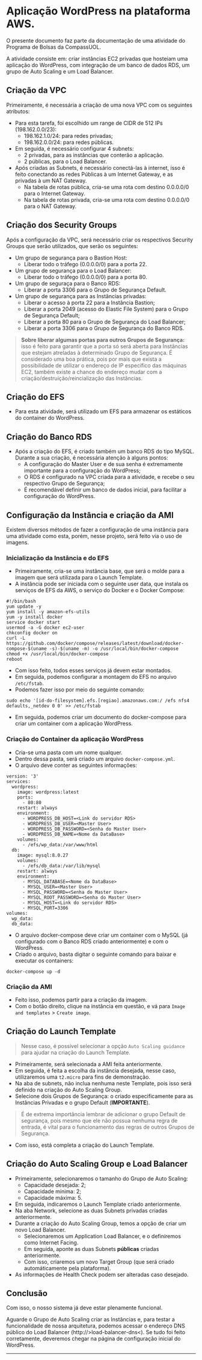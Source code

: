 # Aplicação WordPress na plataforma AWS.

<p> O presente documento faz parte da documentação de uma atividade do Programa de Bolsas da CompassUOL.
<p> A atividade consiste em: criar instâncias EC2 privadas que hosteiam uma aplicação do WordPress, com integração de um banco de dados RDS, um grupo de Auto Scaling e um Load Balancer.

## Criação da VPC

Primeiramente, é necessária a criação de uma nova VPC com os seguintes atributos:
- Para esta tarefa, foi escolhido um range de CIDR de 512 IPs (198.162.0.0/23):
  - 198.162.1.0/24: para redes privadas;
  - 198.162.0.0/24: para redes públicas.
- Em seguida, é necessário configurar 4 subnets:
  - 2 privadas, para as instâncias que conterão a aplicação.
  - 2 públicas, para o Load Balancer.
- Após criadas as Subnets, é necessário conectá-las à internet, isso é feito conectando as redes Públicas à um Internet Gateway, e as privadas à um NAT Gateway.
  - Na tabela de rotas pública, cria-se uma rota com destino 0.0.0.0/0 para o Internet Gateway.
  - Na tabela de rotas privada, cria-se uma rota com destino 0.0.0.0/0 para o NAT Gateway.

## Criação dos Security Groups

Após a configuração da VPC, será necessário criar os respectivos Security Groups que serão utilizados, que serão os seguintes:
- Um grupo de segurança para o Bastion Host:
  - Liberar todo o tráfego (0.0.0.0/0) para a porta 22.
- Um grupo de segurança para o Load Balancer:
  - Liberar todo o tráfego (0.0.0.0/0) para a porta 80.
- Um grupo de seguraça para o Banco RDS:
  - Liberar a porta 3306 para o Grupo de Segurança Default.
- Um grupo de segurança para as Instâncias privadas:
  - Liberar o acesso à porta 22 para a Instância Bastion;
  - Liberar a porta 2049 (acesso do Elastic File System) para o Grupo de Segurança Default;
  - Liberar a porta 80 para o Grupo de Segurança do Load Balancer;
  - Liberar a porta 3306 para o Grupo de Segurança do Banco RDS.
> **Sobre liberar algumas portas para outros Grupos de Segurança:** isso é feito para garantir que a porta só será aberta para Instâncias que estejam atreladas à determinado Grupo de Segurança. É considerado uma boa prática, pois por mais que exista a possibilidade de utilizar o endereço de IP específico das máquinas EC2, também existe a chance do endereço mudar com a criação/destruição/reincialização das Instâncias.

## Criação do EFS
  
- Para esta atividade, será utilizado um EFS para armazenar os estáticos do container do WordPress.
  
## Criação do Banco RDS
  
- Após a criação do EFS, é criado também um banco RDS do tipo MySQL. Durante a sua criação, é necessária atenção à alguns pontos:
  - A configuração do Master User e de sua senha é extremamente importante para a configuração do WordPress;
  - O RDS é configurado na VPC criada para a atividade, e recebe o seu respectivo Grupo de Segurança;
  - É recomendável definir um banco de dados inicial, para facilitar a configuração do WordPress.
  
## Configuração da Instância e criação da AMI
  
Existem diversos métodos de fazer a configuração de uma instância para uma atividade como esta, porém, nesse projeto, será feito via o uso de imagens.
  
### Inicialização da Instância e do EFS
  
- Primeiramente, cria-se uma instância base, que será o molde para a imagem que será utilizada para o Launch Template.
- A instância pode ser iniciada com o seguinte user data, que instala os serviços de EFS da AWS, o serviço do Docker e o Docker Compose:

```
#!/bin/bash
yum update -y
yum install -y amazon-efs-utils
yum -y install docker
service docker start
usermod -a -G docker ec2-user
chkconfig docker on
curl -L https://github.com/docker/compose/releases/latest/download/docker-compose-$(uname -s)-$(uname -m) -o /usr/local/bin/docker-compose
chmod +x /usr/local/bin/docker-compose
reboot
```

- Com isso feito, todos esses serviços já devem estar montados.
- Em seguida, podemos configurar a montagem do EFS no arquivo ```/etc/fstab```.
- Podemos fazer isso por meio do seguinte comando:
```
sudo echo '[id-do-filesystem].efs.[regiao].amazonaws.com:/ /efs nfs4 defaults,_netdev 0 0' >> /etc/fstab
```
- Em seguida, podemos criar um documento do docker-compose para criar um container com a aplicação WordPress.

### Criação do Container da aplicação WordPress  

- Cria-se uma pasta com um nome qualquer.
- Dentro dessa pasta, será criado um arquivo ```docker-compose.yml```.
- O arquivo deve conter as seguintes informações:
```
version: '3'
services:
  wordpress:
    image: wordpress:latest
    ports:
      - 80:80
    restart: always
    environment:
      - WORDPRESS_DB_HOST=<Link do servidor RDS>
      - WORDPRESS_DB_USER=<Master User>
      - WORDPRESS_DB_PASSWORD=<Senha do Master User>
      - WORDPRESS_DB_NAME=<Nome da DataBase>
    volumes:
      - /efs/wp_data:/var/www/html
  db:
    image: mysql:8.0.27
    volumes:
      - /efs/db_data:/var/lib/mysql
    restart: always
    environment:
      - MYSQL_DATABASE=<Nome da DataBase>
      - MYSQL_USER=<Master User>
      - MYSQL_PASSWORD=<Senha do Master User>
      - MYSQL_ROOT_PASSWORD=<Senha do Master User>
      - MYSQL_HOST=<Link do servidor RDS>
      - MYSQL_PORT=3306
volumes:
  wp_data:
  db_data:
```
- O arquivo docker-compose deve criar um container com o MySQL (já configurado com o Banco RDS criado anteriormente) e com o WordPress.
- Criado o arquivo, basta digitar o seguinte comando para baixar e executar os containers:
```
docker-compose up -d  
```

###  Criação da AMI

- Feito isso, podemos partir para a criação da imagem.
- Com o botão direito, clique na instância em questão, e vá para ```Image and templates``` > ```Create image```.
  
## Criação do Launch Template
  
> Nesse caso, é possível selecionar a opção ```Auto Scaling guidance``` para ajudar na criação do Launch Template.
  
- Primeiramente, será selecionada a AMI feita anteriormente.
- Em seguida, é feita a escolha da instância desejada, nesse caso, utilizaremos uma ```t2.micro``` para fins de demonstração.
- Na aba de subnets, não inclua nenhuma neste Template, pois isso será definido na criação do Auto Scaling Group.
- Selecione dois Grupos de Segurança: o criado especificamente para as Instâncias Privadas e o grupo Default (**IMPORTANTE**).
> É de extrema importância lembrar de adicionar o grupo Default de segurança, pois mesmo que ele não possua nenhuma regra de entrada, é vital para o funcionamento das regras de outros Grupos de Segurança.
- Com isso, está completa a criação do Launch Template.

## Criação do Auto Scaling Group e Load Balancer
  
- Primeiramente, selecionaremos o tamanho do Grupo de Auto Scaling:
  - Capacidade desejada: 2;
  - Capacidade mínima: 2;
  - Capacidade máxima: 5.
- Em seguida, indicaremos o Launch Template criado anteriormente.
- Na aba Network, selecione as duas Subnets privadas criadas anteriormente.
- Durante a criação do Auto Scaling Group, temos a opção de criar um novo Load Balancer.
  - Selecionaremos um Application Load Balancer, e o definiremos como Internet Facing.
  - Em seguida, aponte as duas Subnets **públicas** criadas anteriormente.
  - Com isso, criaremos um novo Target Group (que será criado automáticamente pela plataforma).
- As informações de Health Check podem ser alteradas caso desejado.
  
## Conclusão

<p>Com isso, o nosso sistema já deve estar plenamente funcional. 
<p>Aguarde o Grupo de Auto Scaling criar as Instâncias e, para testar a funcionalidade de nossa arquitetura, podemos acessar o endereço DNS público do Load Balancer (http://>load-balancer-dns<). Se tudo foi feito corretamente, deveremos chegar na página de configuração inicial do WordPress.

----


